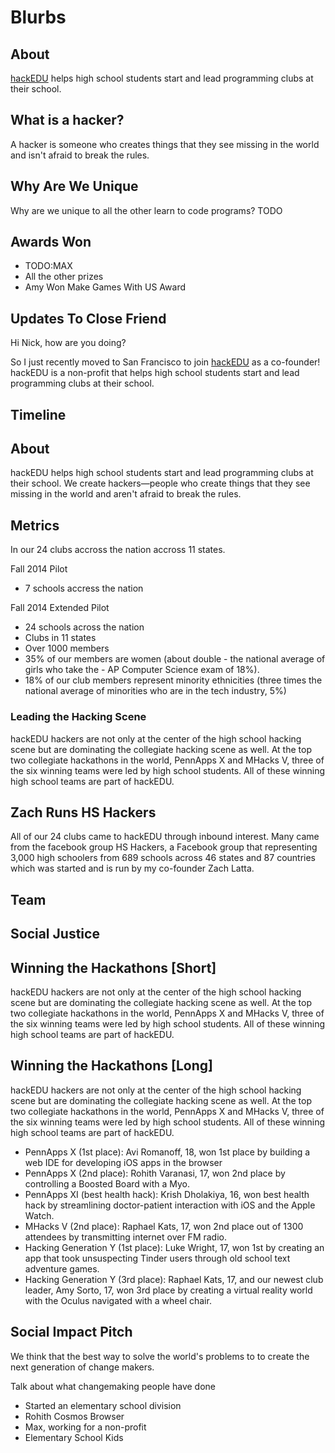 # Blurbs


## About

[hackEDU](http://hackedu.us) helps high school students start and lead programming clubs at their school.

## What is a hacker?

A hacker is someone who creates things that they see missing in the world and isn't afraid to break the rules.

## Why Are We Unique

Why are we unique to all the other learn to code programs?
TODO


## Awards Won

- TODO:MAX
- All the other prizes
- Amy Won Make Games With US Award

## Updates To Close Friend

Hi Nick, how are you doing?

So I just recently moved to San Francisco to join [hackEDU](https://hackedu.us) as a co-founder! hackEDU is a non-profit that helps high school students start and lead programming clubs at their school.


## Timeline

## About

hackEDU helps high school students start and lead programming clubs at their school. We create hackers—people who create things that they see missing in the world and aren't afraid to break the rules.


## Metrics

In our 24 clubs accross the nation accross 11 states.

Fall 2014 Pilot

- 7 schools accress the nation

Fall 2014 Extended Pilot

- 24 schools across the nation 
- Clubs in 11 states
- Over 1000 members
- 35% of our members are women (about double - the national average of girls who take the - AP Computer Science exam of 18%).
- 18% of our club members represent minority ethnicities (three times the national average of minorities who are in the tech industry, 5%)

### Leading the Hacking Scene

hackEDU hackers are not only at the center of the high school hacking scene but are dominating the collegiate hacking scene as well. At the top two collegiate hackathons in the world, PennApps X and MHacks V, three of the six winning teams were led by high school students. All of these winning high school teams are part of hackEDU.



## Zach Runs HS Hackers

All of our 24 clubs came to hackEDU through inbound interest. Many came from the facebook group HS Hackers, a Facebook group  that representing 3,000 high schoolers from 689 schools across 46 states and 87 countries which was started and is run by my co-founder Zach Latta.


## Team

## Social Justice

## Winning the Hackathons [Short]

hackEDU hackers are not only at the center of the high school hacking scene but are dominating the collegiate hacking scene as well. At the top two collegiate hackathons in the world, PennApps X and MHacks V, three of the six winning teams were led by high school students. All of these winning high school teams are part of hackEDU.

## Winning the Hackathons [Long]

hackEDU hackers are not only at the center of the high school hacking scene but are dominating the collegiate hacking scene as well. At the top two collegiate hackathons in the world, PennApps X and MHacks V, three of the six winning teams were led by high school students. All of these winning high school teams are part of hackEDU.


- PennApps X (1st place): Avi Romanoff, 18, won 1st place by building a web IDE for developing iOS apps in the browser
- PennApps X (2nd place): Rohith Varanasi, 17, won 2nd place by controlling a Boosted Board with a Myo.
- PennApps XI (best health hack): Krish Dholakiya, 16, won best health hack by streamlining doctor-patient interaction with iOS and the Apple Watch.
- MHacks V (2nd place): Raphael Kats, 17, won 2nd place out of 1300 attendees by transmitting internet over FM radio.
- Hacking Generation Y (1st place): Luke Wright, 17, won 1st by creating an app that took unsuspecting Tinder users through old school text adventure games.
- Hacking Generation Y (3rd place): Raphael Kats, 17, and our newest club leader, Amy Sorto, 17, won 3rd place by creating a virtual reality world with the Oculus navigated with a wheel chair.

## Social Impact Pitch

We think that the best way to solve the world's problems to to create the next generation of change makers.

Talk about what changemaking people have done
- Started an elementary school division
- Rohith Cosmos Browser
- Max, working for a non-profit
- Elementary School Kids


